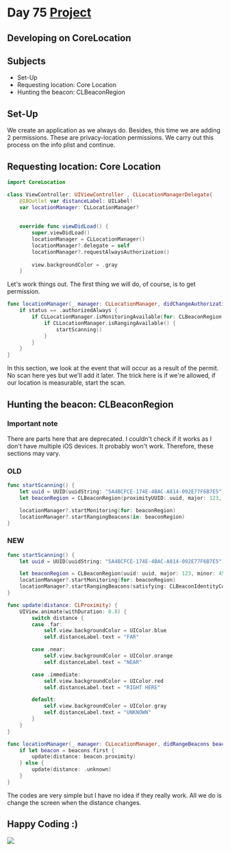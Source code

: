 # Day 75 <a href="https://github.com/devmehmetates/365-day-of-code/tree/main/Project/Day75-76/Day75-76"> Project </a>

## Developing on CoreLocation

## Subjects

+ Set-Up
+ Requesting location: Core Location
+ Hunting the beacon: CLBeaconRegion

## Set-Up
We create an application as we always do. Besides, this time we are adding 2 permissions. These are privacy-location permissions. We carry out this process on the info plist and continue.

## Requesting location: Core Location
```swift
import CoreLocation

class ViewController: UIViewController , CLLocationManagerDelegate{
    @IBOutlet var distanceLabel: UILabel!
    var locationManager: CLLocationManager?
    
    
    override func viewDidLoad() {
        super.viewDidLoad()
        locationManager = CLLocationManager()
        locationManager?.delegate = self
        locationManager?.requestAlwaysAuthorization()
        
        view.backgroundColor = .gray
    }
```
Let's work things out. The first thing we will do, of course, is to get permission.

```swift
func locationManager(_ manager: CLLocationManager, didChangeAuthorization status: CLAuthorizationStatus) {
    if status == .authorizedAlways {
        if CLLocationManager.isMonitoringAvailable(for: CLBeaconRegion.self) {
            if CLLocationManager.isRangingAvailable() {
                startScanning()
            }
        }
    }
}
```
In this section, we look at the event that will occur as a result of the permit. No scan here yes but we'll add it later. The trick here is if we're allowed, if our location is measurable, start the scan.

## Hunting the beacon: CLBeaconRegion
### Important note
There are parts here that are deprecated. I couldn't check if it works as I don't have multiple iOS devices. It probably won't work. Therefore, these sections may vary.

### OLD
```swift
func startScanning() {
    let uuid = UUID(uuidString: "5A4BCFCE-174E-4BAC-A814-092E77F6B7E5")!
    let beaconRegion = CLBeaconRegion(proximityUUID: uuid, major: 123, minor: 456, identifier: "MyBeacon")

    locationManager?.startMonitoring(for: beaconRegion)
    locationManager?.startRangingBeacons(in: beaconRegion)
}
```
### NEW
```swift
func startScanning() {
    let uuid = UUID(uuidString: "5A4BCFCE-174E-4BAC-A814-092E77F6B7E5")!

    let beaconRegion = CLBeaconRegion(uuid: uuid, major: 123, minor: 456, identifier: "MyBeacon")
    locationManager?.startMonitoring(for: beaconRegion)
    locationManager?.startRangingBeacons(satisfying: CLBeaconIdentityConstraint.init(uuid: uuid, major: 123, minor: 456))
}
```

```swift
func update(distance: CLProximity) {
    UIView.animate(withDuration: 0.8) {
        switch distance {
        case .far:
            self.view.backgroundColor = UIColor.blue
            self.distanceLabel.text = "FAR"

        case .near:
            self.view.backgroundColor = UIColor.orange
            self.distanceLabel.text = "NEAR"

        case .immediate:
            self.view.backgroundColor = UIColor.red
            self.distanceLabel.text = "RIGHT HERE"

        default:
            self.view.backgroundColor = UIColor.gray
            self.distanceLabel.text = "UNKNOWN"
        }
    }
}

func locationManager(_ manager: CLLocationManager, didRangeBeacons beacons: [CLBeacon], in region: CLBeaconRegion) {
    if let beacon = beacons.first {
        update(distance: beacon.proximity)
    } else {
        update(distance: .unknown)
    }
}
```
The codes are very simple but I have no idea if they really work. All we do is change the screen when the distance changes.



## Happy Coding :)
<img src="https://c.tenor.com/sWEUdV5LQdkAAAAC/yes-apple.gif">

